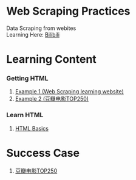 # Web Scraping Practices
Data Scraping from webites\
Learning Here: [Bilibili](https://www.bilibili.com/video/BV1d54y1g7db/?p=9&spm_id_from=pageDriver&vd_source=82cc9f8195ff57b14f4f1d470824ef31)

# Learning Content
### Getting HTML
1. [Example 1 (Web Scraping learning website)](https://github.com/YapWH1208/Web-Scrap/blob/main/Learn/learn_03.py)
2. [Example 2 (豆瓣电影TOP250)](https://github.com/YapWH1208/Web-Scrap/blob/main/Learn/learn_04.py)
### Learn HTML
1. [HTML Basics](https://github.com/YapWH1208/Web-Scrap/blob/main/Learn/learn_08.html)

# Success Case
1. [豆瓣电影TOP250](https://github.com/YapWH1208/Web-Scrap/blob/main/%E8%B1%86%E7%93%A3%E7%94%B5%E5%BD%B1Top250/ws.py)


